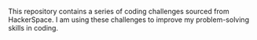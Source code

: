 This repository contains a series of coding challenges sourced from HackerSpace. I am using these challenges to improve my problem-solving skills in coding.
